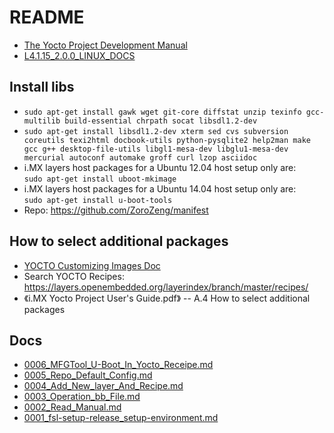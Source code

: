 # README

* [The Yocto Project Development Manual](https://www.yoctoproject.org/docs/1.5.1/dev-manual/dev-manual.html#dev-manual-intro)
* [L4.1.15_2.0.0_LINUX_DOCS](https://www.nxp.com/webapp/Download?colCode=L4.1.15_2.0.0-LINUX-DOCS&Parent_nodeId=1337695836026701499367&Parent_pageType=product&Parent_nodeId=1337695836026701499367&Parent_pageType=product)

## Install libs

* `sudo apt-get install gawk wget git-core diffstat unzip texinfo gcc-multilib build-essential chrpath socat libsdl1.2-dev`
* `sudo apt-get install libsdl1.2-dev xterm sed cvs subversion coreutils texi2html docbook-utils python-pysqlite2 help2man make gcc g++ desktop-file-utils libgl1-mesa-dev libglu1-mesa-dev mercurial autoconf automake groff curl lzop asciidoc`
* i.MX layers host packages for a Ubuntu 12.04 host setup only are:  
  `sudo apt-get install uboot-mkimage`
* i.MX layers host packages for a Ubuntu 14.04 host setup only are:  
  `sudo apt-get install u-boot-tools`
* Repo: https://github.com/ZoroZeng/manifest

## How to select additional packages

* [YOCTO Customizing Images Doc](https://www.yoctoproject.org/docs/1.5.1/dev-manual/dev-manual.html#usingpoky-extend-customimage)
* Search YOCTO Recipes: https://layers.openembedded.org/layerindex/branch/master/recipes/
* 《i.MX Yocto Project User's Guide.pdf》 -- A.4 How to select additional packages

## Docs

* [0006_MFGTool_U-Boot_In_Yocto_Receipe.md](docs/0006_MFGTool_U-Boot_In_Yocto_Receipe.md)
* [0005_Repo_Default_Config.md](docs/0005_Repo_Default_Config.md)
* [0004_Add_New_layer_And_Recipe.md](docs/0004_Add_New_layer_And_Recipe.md)
* [0003_Operation_bb_File.md](docs/0003_Operation_bb_File.md)
* [0002_Read_Manual.md](docs/0002_Read_Manual.md)
* [0001_fsl-setup-release_setup-environment.md](docs/0001_fsl-setup-release_setup-environment.md)
